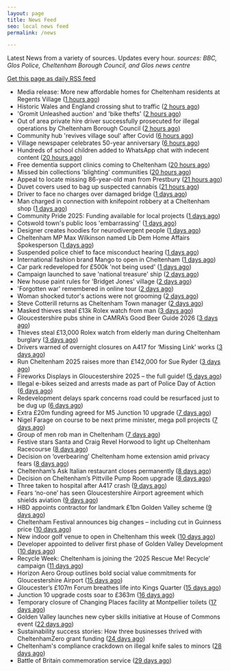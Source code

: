 ```yaml
---
layout: page
title: News Feed
seo: local news feed
permalink: /news

---
```


Latest News from a variety of sources. Updates every hour.
_sources: BBC, Glos Police, Cheltenham Borough Council, and Glos news centre_

[Get this page as daily RSS feed](/daily.rss)

<!-- news_marker starts -->
- Media release: More new affordable homes for Cheltenham residents at Regents Village ([1 hours ago](https://www.cheltenham.gov.uk/news/article/3055/media_release_more_new_affordable_homes_for_cheltenham_residents_at_regents_village))
- Historic Wales and England crossing shut to traffic ([2 hours ago](https://www.bbc.com/news/articles/c89d21xjldqo?at_medium=RSS&at_campaign=rss))
- 'Gromit Unleashed auction' and 'bike thefts' ([2 hours ago](https://www.bbc.com/news/articles/c147ypn1717o?at_medium=RSS&at_campaign=rss))
- Out of area private hire driver successfully prosecuted for illegal operations by Cheltenham Borough Council ([2 hours ago](https://www.cheltenham.gov.uk/news/article/3054/out_of_area_private_hire_driver_successfully_prosecuted_for_illegal_operations_by_cheltenham_borough_council))
- Community hub 'revives village soul' after Covid ([6 hours ago](https://www.bbc.com/news/articles/c3vz2dy5p2ro?at_medium=RSS&at_campaign=rss))
- Village newspaper celebrates 50-year anniversary ([6 hours ago](https://www.bbc.com/news/articles/c9qnez5583go?at_medium=RSS&at_campaign=rss))
- Hundreds of school children added to WhatsApp chat with indecent content ([20 hours ago](https://www.bbc.com/news/articles/cn82p2yyg4zo?at_medium=RSS&at_campaign=rss))
- Free dementia support clinics coming to Cheltenham ([20 hours ago](https://gloucesternewscentre.co.uk/free-dementia-support-clinics-coming-to-cheltenham/))
- Missed bin collections 'blighting' communities ([20 hours ago](https://www.bbc.com/news/articles/c0jq6958w0qo?at_medium=RSS&at_campaign=rss))
- Appeal to locate missing 86-year-old man from Prestbury ([21 hours ago](https://gloucesternewscentre.co.uk/appeal-to-locate-missing-86-year-old-man-from-prestbury/))
- Duvet covers used to bag up suspected cannabis ([21 hours ago](https://www.bbc.com/news/articles/cg42p4p72wwo?at_medium=RSS&at_campaign=rss))
- Driver to face no charges over damaged bridge ([1 days ago](https://www.bbc.com/news/articles/cly6pdldxkvo?at_medium=RSS&at_campaign=rss))
- Man charged in connection with knifepoint robbery at a Cheltenham shop ([1 days ago](https://gloucesternewscentre.co.uk/man-charged-in-connection-with-knifepoint-robbery-at-a-cheltenham-shop/))
- Community Pride 2025: Funding available for local projects ([1 days ago](https://www.cheltenham.gov.uk/news/article/3053/community_pride_2025_funding_available_for_local_projects))
- Cotswold town's public loos 'embarrassing' ([1 days ago](https://www.bbc.com/news/articles/cy4j155ek3yo?at_medium=RSS&at_campaign=rss))
- Designer creates hoodies for neurodivergent people ([1 days ago](https://www.bbc.com/news/articles/cvg0j8kpjvlo?at_medium=RSS&at_campaign=rss))
- Cheltenham MP Max Wilkinson named Lib Dem Home Affairs Spokesperson ([1 days ago](https://gloucesternewscentre.co.uk/cheltenham-mp-max-wilkinson-named-lib-dem-home-affairs-spokesperson/))
- Suspended police chief to face misconduct hearing ([1 days ago](https://www.bbc.com/news/articles/cp8wpwg526zo?at_medium=RSS&at_campaign=rss))
- International fashion brand Mango to open in Cheltenham ([1 days ago](https://gloucesternewscentre.co.uk/international-fashion-brand-mango-to-open-in-cheltenham/))
- Car park redeveloped for £500k 'not being used' ([1 days ago](https://www.bbc.com/news/articles/cg42pr525y0o?at_medium=RSS&at_campaign=rss))
- Campaign launched to save 'national treasure' ship ([2 days ago](https://www.bbc.com/news/articles/c98er5l2ze7o?at_medium=RSS&at_campaign=rss))
- New house paint rules for 'Bridget Jones' village ([2 days ago](https://www.bbc.com/news/articles/cq5j96xl75xo?at_medium=RSS&at_campaign=rss))
- 'Forgotten war' remembered in online tour ([2 days ago](https://www.bbc.com/news/articles/c0q7p1dn4zyo?at_medium=RSS&at_campaign=rss))
- Woman shocked tutor's actions were not grooming ([2 days ago](https://www.bbc.com/news/articles/c4g7398v818o?at_medium=RSS&at_campaign=rss))
- Steve Cotterill returns as Cheltenham Town manager ([2 days ago](https://gloucesternewscentre.co.uk/steve-cotterill-returns-as-cheltenham-town-manager/))
- Masked thieves steal £13k Rolex watch from man ([3 days ago](https://www.bbc.com/news/articles/ckgyedn2r12o?at_medium=RSS&at_campaign=rss))
- Gloucestershire pubs shine in CAMRA’s Good Beer Guide 2026 ([3 days ago](https://gloucesternewscentre.co.uk/gloucestershire-pubs-shine-in-camras-good-beer-guide-2026/))
- Thieves steal £13,000 Rolex watch from elderly man during Cheltenham burglary ([3 days ago](https://gloucesternewscentre.co.uk/thieves-steal-13000-rolex-watch-from-elderly-man-during-cheltenham-burglary/))
- Drivers warned of overnight closures on A417 for ‘Missing Link’ works ([3 days ago](https://gloucesternewscentre.co.uk/drivers-warned-of-overnight-closures-on-a417-for-missing-link-works/))
- Run Cheltenham 2025 raises more than £142,000 for Sue Ryder ([3 days ago](https://gloucesternewscentre.co.uk/run-cheltenham-2025-raises-more-than-142000-for-sue-ryder/))
- Fireworks Displays in Gloucestershire 2025 – the full guide! ([5 days ago](https://gloucesternewscentre.co.uk/fireworks-displays-in-gloucestershire-2025-the-full-guide/))
- Illegal e-bikes seized and arrests made as part of Police Day of Action ([6 days ago](https://gloucesternewscentre.co.uk/illegal-e-bikes-seized-and-arrests-made-as-part-of-police-day-of-action/))
- Redevelopment delays spark concerns road could be resurfaced just to be dug up ([6 days ago](https://gloucesternewscentre.co.uk/redevelopment-delays-spark-concerns-road-could-be-resurfaced-just-to-be-dug-up/))
- Extra £20m funding agreed for M5 Junction 10 upgrade ([7 days ago](https://gloucesternewscentre.co.uk/extra-20m-funding-agreed-for-m5-junction-10-upgrade/))
- Nigel Farage on course to be next prime minister, mega poll projects ([7 days ago](https://gloucesternewscentre.co.uk/nigel-farage-on-course-to-be-next-prime-minister-mega-poll-projects/))
- Group of men rob man in Cheltenham ([7 days ago](https://gloucesternewscentre.co.uk/group-of-men-rob-man-in-cheltenham/))
- Festive stars Santa and Craig Revel Horwood to light up Cheltenham Racecourse ([8 days ago](https://gloucesternewscentre.co.uk/festive-stars-santa-and-craig-revel-horwood-to-light-up-cheltenham-racecourse/))
- Decision on ‘overbearing’ Cheltenham home extension amid privacy fears ([8 days ago](https://gloucesternewscentre.co.uk/decision-on-overbearing-cheltenham-home-extension-amid-privacy-fears/))
- Cheltenham’s Ask Italian restaurant closes permanently ([8 days ago](https://gloucesternewscentre.co.uk/cheltenhams-ask-italian-restaurant-closes-permanently/))
- Decision on Cheltenham’s Pittville Pump Room upgrade ([8 days ago](https://gloucesternewscentre.co.uk/decision-on-cheltenhams-pittville-pump-room-upgrade/))
- Three taken to hospital after A417 crash ([9 days ago](https://gloucesternewscentre.co.uk/three-taken-to-hospital-after-a417-crash/))
- Fears ‘no-one’ has seen Gloucestershire Airport agreement which shields aviation ([9 days ago](https://gloucesternewscentre.co.uk/fears-no-one-has-seen-gloucestershire-airport-agreement-which-shields-aviation/))
- HBD appoints contractor for landmark £1bn Golden Valley scheme ([9 days ago](https://www.cheltenham.gov.uk/news/article/3052/hbd_appoints_contractor_for_landmark_1bn_golden_valley_scheme))
- Cheltenham Festival announces big changes – including cut in Guinness price ([10 days ago](https://gloucesternewscentre.co.uk/cheltenham-festival-announces-big-changes-including-cut-in-guinness-price/))
- New indoor golf venue to open in Cheltenham this week ([10 days ago](https://gloucesternewscentre.co.uk/new-indoor-golf-venue-to-open-in-cheltenham-this-week/))
- Developer appointed to deliver first phase of Golden Valley Development ([10 days ago](https://gloucesternewscentre.co.uk/developer-appointed-to-deliver-first-phase-of-golden-valley-development/))
- Recycle Week: Cheltenham is joining the ‘2025 Rescue Me! Recycle’ campaign ([11 days ago](https://www.cheltenham.gov.uk/news/article/3051/recycle_week_cheltenham_is_joining_the_2025_rescue_me_recycle_campaign))
- Horizon Aero Group outlines bold social value commitments for Gloucestershire Airport ([15 days ago](https://www.cheltenham.gov.uk/news/article/3050/horizon_aero_group_outlines_bold_social_value_commitments_for_gloucestershire_airport))
- Gloucester’s £107m Forum breathes life into Kings Quarter ([15 days ago](https://www.bbc.co.uk/sounds/play/p0m3bdlx?at_medium=RSS&at_campaign=rss))
- Junction 10 upgrade costs soar to £363m ([16 days ago](https://www.bbc.co.uk/sounds/play/p0m3b7xf?at_medium=RSS&at_campaign=rss))
- Temporary closure of Changing Places facility at Montpellier toilets ([17 days ago](https://www.cheltenham.gov.uk/news/article/3048/temporary_closure_of_changing_places_facility_at_montpellier_toilets))
- Golden Valley launches new cyber skills initiative at  House of Commons event ([22 days ago](https://www.cheltenham.gov.uk/news/article/3047/golden_valley_launches_new_cyber_skills_initiative_at_house_of_commons_event))
- Sustainability success stories: How three businesses thrived with CheltenhamZero grant funding ([24 days ago](https://www.cheltenham.gov.uk/news/article/3046/sustainability_success_stories_how_three_businesses_thrived_with_cheltenhamzero_grant_funding))
- Cheltenham's compliance crackdown on illegal knife sales to minors ([28 days ago](https://www.cheltenham.gov.uk/news/article/3045/cheltenhams_compliance_crackdown_on_illegal_knife_sales_to_minors))
- Battle of Britain commemoration service ([29 days ago](https://www.cheltenham.gov.uk/news/article/3044/battle_of_britain_commemoration_service))

<!-- news_marker ends -->
